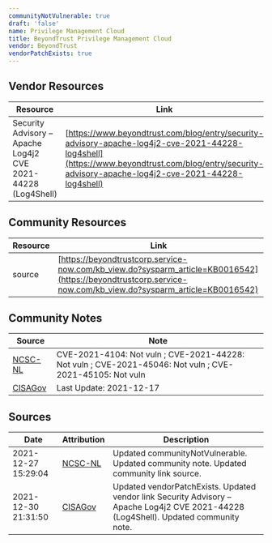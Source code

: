 ```yaml
---
communityNotVulnerable: true
draft: 'false'
name: Privilege Management Cloud
title: BeyondTrust Privilege Management Cloud
vendor: BeyondTrust
vendorPatchExists: true
---
```


## Vendor Resources
| Resource | Link |
| --- | --- |
| Security Advisory – Apache Log4j2 CVE 2021-44228 (Log4Shell) | [https://www.beyondtrust.com/blog/entry/security-advisory-apache-log4j2-cve-2021-44228-log4shell](https://www.beyondtrust.com/blog/entry/security-advisory-apache-log4j2-cve-2021-44228-log4shell) |

## Community Resources
| Resource | Link |
| --- | --- |
| source | [https://beyondtrustcorp.service-now.com/kb_view.do?sysparm_article=KB0016542](https://beyondtrustcorp.service-now.com/kb_view.do?sysparm_article=KB0016542) |

## Community Notes
| Source | Note |
| --- | --- |
| [NCSC-NL](https://github.com/NCSC-NL/log4shell/blob/main/software/README.md) | CVE-2021-4104: Not vuln ; CVE-2021-44228: Not vuln ; CVE-2021-45046: Not vuln ; CVE-2021-45105: Not vuln </ul> |
| [CISAGov](https://raw.githubusercontent.com/cisagov/log4j-affected-db/develop/README.md) | Last Update: 2021-12-17 |

## Sources
| Date | Attribution | Description |
| --- | --- | --- |
| 2021-12-27 15:29:04 | [NCSC-NL](https://github.com/NCSC-NL/log4shell/blob/main/software/README.md) | Updated communityNotVulnerable. Updated community note. Updated community link source.  |
| 2021-12-30 21:31:50 | [CISAGov](https://raw.githubusercontent.com/cisagov/log4j-affected-db/develop/README.md) | Updated vendorPatchExists. Updated vendor link Security Advisory – Apache Log4j2 CVE 2021-44228 (Log4Shell). Updated community note.  |
